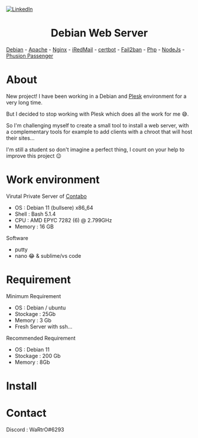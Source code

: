 [![LinkedIn][linkedin-shield]][linkedin-url]

<h1 align="center">Debian Web Server</h1>


[Debian](https://www.debian.org/) - [Apache](https://httpd.apache.org/) - [Nginx](https://nginx.org/) - [iRedMail](https://github.com/iredmail/iRedMail) - [certbot](https://certbot.eff.org/) - [Fail2ban](https://www.fail2ban.org/) - [Php](https://www.php.net/) - [NodeJs](https://nodejs.org/) - [Phusion Passenger](https://github.com/phusion/passenger)


# About

New project! I have been working in a Debian and [Plesk](https://www.plesk.com/) environment for a very long time.

But I decided to stop working with Plesk which does all the work for me 😅.

So I'm challenging myself to create a small tool to install a web server, with a complementary tools for example to add clients with a chroot that will host their sites...

I'm still a student so don't imagine a perfect thing, I count on your help to improve this project 😉

# Work environment

  Virutal Private Server of [Contabo](https://contabo.com/)
  
  - OS : Debian 11 (bullsere) x86_64
  - Shell : Bash 5.1.4
  - CPU : AMD EPYC 7282 (6) @ 2.799GHz
  - Memory :  16 GB

  Software
  
  - putty
  - nano 😂 & sublime/vs code

# Requirement
  
  Minimum Requirement
  
  - OS : Debian / ubuntu
  - Stockage : 25Gb
  - Memory : 3 Gb
  - Fresh Server with ssh...
  
  Recommended Requirement
  
  - OS : Debian 11
  - Stockage : 200 Gb
  - Memory : 8Gb

# Install

# Contact

Discord : WaRtrO#6293

[linkedin-shield]: https://img.shields.io/badge/-LinkedIn-black.svg?style=for-the-badge&logo=linkedin&colorB=555
[linkedin-url]: https://linkedin.com/in/maxence-morot
